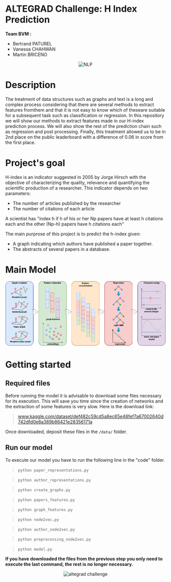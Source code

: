 # ALTEGRAD Challenge: H Index Prediction
**Team BVM :**

* Bertrand PATUREL
* Vanessa CHAHWAN 
* Martin BRICENO 

<p align="center">
  <img src="https://www.smartdatacollective.com/wp-content/uploads/2018/03/Natural-Language-Processing-NLP-AI-780x445.jpg.webp" width="400" title="NLP">
</p>

# Description
The treatment of data structures such as graphs and text is a long and complex process considering that there are several methods to extract features fromthem and that it is not easy to know which of theseare suitable for a subsequent task such as classification or regression.
In this repository we will show our methods to extract features  made  in  our  H-index  prediction  process. We will also show the rest of the prediction chain such as regression and post processing. Finally, this treatment allowed us to be in 2nd place on the public leaderboard with a difference of 0.06 in score from the first place.

# Project's goal

H-index  is  an  indicator  suggested  in  2005  by  Jorge  Hirsch with the objective of characterizing the quality, relevance and quantifying the scientific production of a researcher. 
This indicator depends on two parameters:
- The number of articles published by the researcher
- The number of citations of each article

A scientist has "index h if h of his or her Np papers have at least h citations each and the other (Np-h) papers have h citations each"

The main purprose of this project is to predict the h-index given:
- A graph indicating which authors have published a paper together.
- The abstracts of several papers in a database.

# Main Model
<p align="center">
  <img src="./main-model.png">
</p>


# Getting started
## Required files

Before running the model it is advisable to download some files necessary for its execution. This will save you time since the creation of networks and the extraction of some features is very slow. Here is the download link:

> www.kaggle.com/dataset/def482c59cd5a8ec65e48fef7a67002640d742dfd0e8a389b86421e28356171a

Once downloaded, deposit these files in the ```/data/``` folder.

## Run our model

To execute our model you have to run the following line in the "code" folder.


> ```python paper_representations.py```

> ```python author_representations.py```

> ```python create_graphs.py```

> ```python papers_features.py```

> ```python graph_features.py```

> ```python node2vec.py```

> ```python author_node2vec.py```

> ```python preprocessing_node2vec.py```

> ```python model.py```

**If you have downloaded the files from the previous step you only need to execute the last command, the rest is no longer necessary.**

<p align="center">
  <img src="https://grandes-ecoles.studyrama.com/sites/default/files/styles/content/public/institut-polytechnique-de-paris.jpeg?itok=_Puxulb6" width="300" title="altegrad challenge">
</p>

